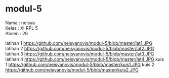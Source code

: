 # modul-5

Nama : neisya <br>
Kelas : XI RPL 5 <br>
Absen : 26

latihan 1
https://github.com/neisyanovis/modul-5/blob/master/lat1.JPG
latihan 2
https://github.com/neisyanovis/modul-5/blob/master/lat2.JPG
latihan 3
https://github.com/neisyanovis/modul-5/blob/master/lat3.JPG
latihan 4
https://github.com/neisyanovis/modul-5/blob/master/lat4.JPG
kuis 1
https://github.com/neisyanovis/modul-5/blob/master/kuis1.JPG
kuis 2
https://github.com/neisyanovis/modul-5/blob/master/kuis2.JPG
